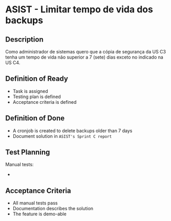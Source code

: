 # ASIST - Limitar tempo de vida dos backups

## Description

Como administrador de sistemas quero que a cópia de segurança da US C3 tenha
um tempo de vida não superior a 7 (sete) dias exceto no indicado na US C4.


## Definition of Ready

- Task is assigned
- Testing plan is defined
- Acceptance criteria is defined

## Definition of Done

- A cronjob is created to delete backups older than 7 days
- Document solution in `ASIST's Sprint C report`

## Test Planning

Manual tests:

-

## Acceptance Criteria

- All manual tests pass
- Documentation describes the solution
- The feature is demo-able
